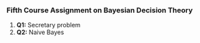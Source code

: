 ### Fifth Course Assignment on Bayesian Decision Theory
1. **Q1:** Secretary problem
2. **Q2:** Naive Bayes
